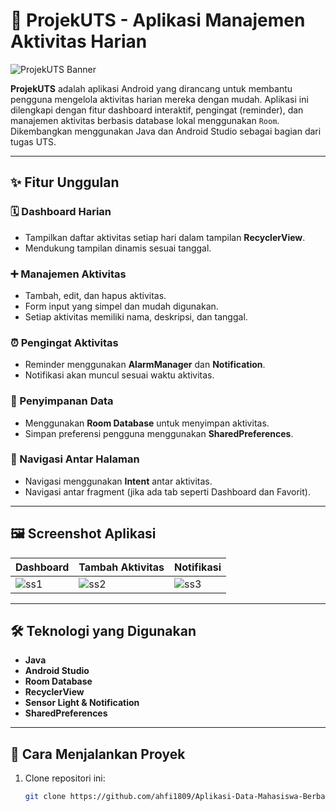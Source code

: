 # 📱 ProjekUTS - Aplikasi Manajemen Aktivitas Harian

![ProjekUTS Banner](screenshots/banner.png)

**ProjekUTS** adalah aplikasi Android yang dirancang untuk membantu pengguna mengelola aktivitas harian mereka dengan mudah. Aplikasi ini dilengkapi dengan fitur dashboard interaktif, pengingat (reminder), dan manajemen aktivitas berbasis database lokal menggunakan `Room`. Dikembangkan menggunakan Java dan Android Studio sebagai bagian dari tugas UTS.

---

## ✨ Fitur Unggulan

### 🗓️ Dashboard Harian
- Tampilkan daftar aktivitas setiap hari dalam tampilan **RecyclerView**.
- Mendukung tampilan dinamis sesuai tanggal.

### ➕ Manajemen Aktivitas
- Tambah, edit, dan hapus aktivitas.
- Form input yang simpel dan mudah digunakan.
- Setiap aktivitas memiliki nama, deskripsi, dan tanggal.

### ⏰ Pengingat Aktivitas
- Reminder menggunakan **AlarmManager** dan **Notification**.
- Notifikasi akan muncul sesuai waktu aktivitas.

### 💾 Penyimpanan Data
- Menggunakan **Room Database** untuk menyimpan aktivitas.
- Simpan preferensi pengguna menggunakan **SharedPreferences**.

### 🧭 Navigasi Antar Halaman
- Navigasi menggunakan **Intent** antar aktivitas.
- Navigasi antar fragment (jika ada tab seperti Dashboard dan Favorit).

---

## 🖼️ Screenshot Aplikasi

| Dashboard | Tambah Aktivitas | Notifikasi |
|----------|------------------|------------|
| ![ss1](screenshots/dashboard.png) | ![ss2](screenshots/add_activity.png) | ![ss3](screenshots/notification.png) |

---

## 🛠️ Teknologi yang Digunakan

- **Java**
- **Android Studio**
- **Room Database**
- **RecyclerView**
- **Sensor Light & Notification**
- **SharedPreferences**

---

## 🚀 Cara Menjalankan Proyek

1. Clone repositori ini:
   ```bash
   git clone https://github.com/ahfi1809/Aplikasi-Data-Mahasiswa-Berbasis-Android.git

